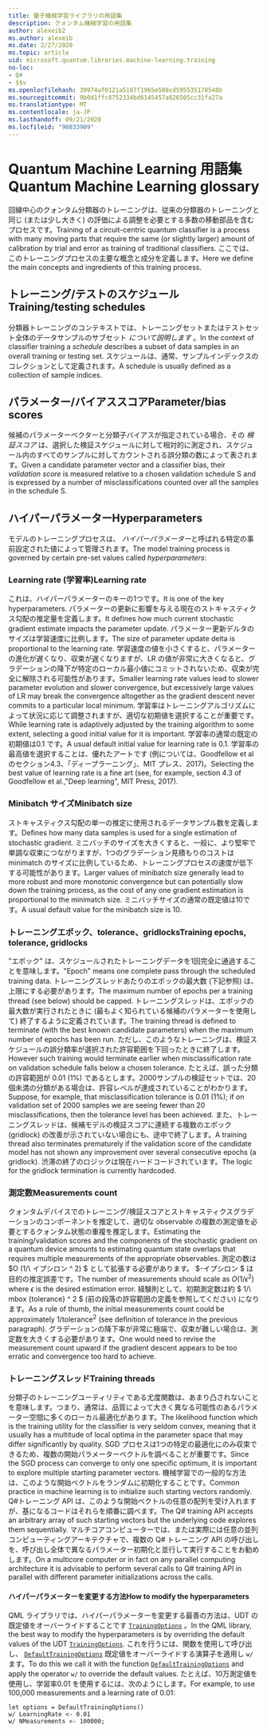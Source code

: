 ```yaml
---
title: 量子機械学習ライブラリの用語集
description: クォンタム機械学習の用語集
author: alexeib2
ms.author: alexeib
ms.date: 2/27/2020
ms.topic: article
uid: microsoft.quantum.libraries.machine-learning.training
no-loc:
- Q#
- $$v
ms.openlocfilehash: 39974af0121a5167f1965e508cd595535178548b
ms.sourcegitcommit: 9b0d1ffc8752334bd6145457a826505cc31fa27a
ms.translationtype: MT
ms.contentlocale: ja-JP
ms.lasthandoff: 09/21/2020
ms.locfileid: "90833909"
---
```

# <a name="quantum-machine-learning-glossary"></a><span data-ttu-id="f20bb-103">Quantum Machine Learning 用語集</span><span class="sxs-lookup"><span data-stu-id="f20bb-103">Quantum Machine Learning glossary</span></span>

<span data-ttu-id="f20bb-104">回線中心のクォンタム分類器のトレーニングは、従来の分類器のトレーニングと同じ (または少し大きく) の評価による調整を必要とする多数の移動部品を含むプロセスです。</span><span class="sxs-lookup"><span data-stu-id="f20bb-104">Training of a circuit-centric quantum classifier is a process with many moving parts that require the same (or slightly larger) amount of calibration by trial and error as training of traditional classifiers.</span></span> <span data-ttu-id="f20bb-105">ここでは、このトレーニングプロセスの主要な概念と成分を定義します。</span><span class="sxs-lookup"><span data-stu-id="f20bb-105">Here we define the main concepts and ingredients of this training process.</span></span>

## <a name="trainingtesting-schedules"></a><span data-ttu-id="f20bb-106">トレーニング/テストのスケジュール</span><span class="sxs-lookup"><span data-stu-id="f20bb-106">Training/testing schedules</span></span>

<span data-ttu-id="f20bb-107">分類器トレーニングのコンテキストでは、トレーニングセットまたはテストセット全体のデータサンプルのサブセット *について説明します* 。</span><span class="sxs-lookup"><span data-stu-id="f20bb-107">In the context of classifier training a *schedule* describes a subset of data samples in an overall training or testing set.</span></span> <span data-ttu-id="f20bb-108">スケジュールは、通常、サンプルインデックスのコレクションとして定義されます。</span><span class="sxs-lookup"><span data-stu-id="f20bb-108">A schedule is usually defined as a collection of sample indices.</span></span>

## <a name="parameterbias-scores"></a><span data-ttu-id="f20bb-109">パラメーター/バイアススコア</span><span class="sxs-lookup"><span data-stu-id="f20bb-109">Parameter/bias scores</span></span>

<span data-ttu-id="f20bb-110">候補のパラメーターベクターと分類子バイアスが指定されている場合、その *検証スコア* は、選択した検証スケジュールに対して相対的に測定され、スケジュール内のすべてのサンプルに対してカウントされる誤分類の数によって表されます。</span><span class="sxs-lookup"><span data-stu-id="f20bb-110">Given a candidate parameter vector and a classifier bias, their *validation score* is measured relative to a chosen validation schedule S and is expressed by a number of misclassifications counted over all the samples in the schedule S.</span></span>

## <a name="hyperparameters"></a><span data-ttu-id="f20bb-111">ハイパーパラメーター</span><span class="sxs-lookup"><span data-stu-id="f20bb-111">Hyperparameters</span></span>

<span data-ttu-id="f20bb-112">モデルのトレーニングプロセスは、 *ハイパーパラメーター*と呼ばれる特定の事前設定された値によって管理されます。</span><span class="sxs-lookup"><span data-stu-id="f20bb-112">The model training process is governed by certain pre-set values called *hyperparameters*:</span></span>

### <a name="learning-rate"></a><span data-ttu-id="f20bb-113">Learning rate (学習率)</span><span class="sxs-lookup"><span data-stu-id="f20bb-113">Learning rate</span></span>

<span data-ttu-id="f20bb-114">これは、ハイパーパラメーターのキーの1つです。</span><span class="sxs-lookup"><span data-stu-id="f20bb-114">It is one of the key hyperparameters.</span></span> <span data-ttu-id="f20bb-115">パラメーターの更新に影響を与える現在のストキャスティクス勾配の推定量を定義します。</span><span class="sxs-lookup"><span data-stu-id="f20bb-115">It defines how much current stochastic gradient estimate impacts the parameter update.</span></span> <span data-ttu-id="f20bb-116">パラメーター更新デルタのサイズは学習速度に比例します。</span><span class="sxs-lookup"><span data-stu-id="f20bb-116">The size of parameter update delta is proportional to the learning rate.</span></span> <span data-ttu-id="f20bb-117">学習速度の値を小さくすると、パラメーターの進化が遅くなり、収束が遅くなりますが、LR の値が非常に大きくなると、グラデーションの降下が特定のローカル最小値にコミットされないため、収束が完全に解除される可能性があります。</span><span class="sxs-lookup"><span data-stu-id="f20bb-117">Smaller learning rate values lead to slower parameter evolution and slower convergence, but excessively large values of LR may break the convergence altogether as the gradient descent never commits to a particular local minimum.</span></span> <span data-ttu-id="f20bb-118">学習率はトレーニングアルゴリズムによって状況に応じて調整されますが、適切な初期値を選択することが重要です。</span><span class="sxs-lookup"><span data-stu-id="f20bb-118">While learning rate is adaptively adjusted by the training algorithm to some extent, selecting a good initial value for it is important.</span></span> <span data-ttu-id="f20bb-119">学習率の通常の既定の初期値は0.1 です。</span><span class="sxs-lookup"><span data-stu-id="f20bb-119">A usual default initial value for learning rate is 0.1.</span></span> <span data-ttu-id="f20bb-120">学習率の最高値を選択することは、優れたアートです (例については、Goodfellow et al のセクション4.3、「ディープラーニング」、MIT プレス、2017)。</span><span class="sxs-lookup"><span data-stu-id="f20bb-120">Selecting the best value of learning rate is a fine art (see, for example, section 4.3 of Goodfellow et al.,"Deep learning", MIT Press, 2017).</span></span>

### <a name="minibatch-size"></a><span data-ttu-id="f20bb-121">Minibatch サイズ</span><span class="sxs-lookup"><span data-stu-id="f20bb-121">Minibatch size</span></span>

<span data-ttu-id="f20bb-122">ストキャスティクス勾配の単一の推定に使用されるデータサンプル数を定義します。</span><span class="sxs-lookup"><span data-stu-id="f20bb-122">Defines how many data samples is used for a single estimation of stochastic gradient.</span></span> <span data-ttu-id="f20bb-123">ミニバッチのサイズを大きくすると、一般に、より堅牢で単調な収束につながりますが、1つのグラデーション見積もりのコストは minimatch のサイズに比例しているため、トレーニングプロセスの速度が低下する可能性があります。</span><span class="sxs-lookup"><span data-stu-id="f20bb-123">Larger values of minibatch size generally lead to more robust and more monotonic convergence but can potentially slow down the training process, as the cost of any one gradient estimation is proportional to the minimatch size.</span></span> <span data-ttu-id="f20bb-124">ミニバッチサイズの通常の既定値は10です。</span><span class="sxs-lookup"><span data-stu-id="f20bb-124">A usual default value for the minibatch size is 10.</span></span>

### <a name="training-epochs-tolerance-gridlocks"></a><span data-ttu-id="f20bb-125">トレーニングエポック、tolerance、gridlocks</span><span class="sxs-lookup"><span data-stu-id="f20bb-125">Training epochs, tolerance, gridlocks</span></span>

<span data-ttu-id="f20bb-126">"エポック" は、スケジュールされたトレーニングデータを1回完全に通過することを意味します。</span><span class="sxs-lookup"><span data-stu-id="f20bb-126">"Epoch" means one complete pass through the scheduled training data.</span></span>
<span data-ttu-id="f20bb-127">トレーニングスレッドあたりのエポックの最大数 (下記参照) は、上限にする必要があります。</span><span class="sxs-lookup"><span data-stu-id="f20bb-127">The maximum number of epochs per a training thread (see below) should be capped.</span></span> <span data-ttu-id="f20bb-128">トレーニングスレッドは、エポックの最大数が実行されたときに (最もよく知られている候補のパラメーターを使用して) 終了するように定義されています。</span><span class="sxs-lookup"><span data-stu-id="f20bb-128">The training thread is defined to terminate (with the best known candidate parameters) when the maximum number of epochs has been run.</span></span> <span data-ttu-id="f20bb-129">ただし、このようなトレーニングは、検証スケジュールの誤分類率が選択された許容範囲を下回ったときに終了します。</span><span class="sxs-lookup"><span data-stu-id="f20bb-129">However such training would terminate earlier when misclassification rate on validation schedule falls below a chosen tolerance.</span></span> <span data-ttu-id="f20bb-130">たとえば、誤った分類の許容範囲が 0.01 (1%) であるとします。2000サンプルの検証セットでは、20個未満の分類がある場合は、許容レベルが達成されていることがわかります。</span><span class="sxs-lookup"><span data-stu-id="f20bb-130">Suppose, for example, that misclassification tolerance is 0.01 (1%); if on validation set of 2000 samples we are seeing fewer than 20 misclassifications, then the tolerance level has been achieved.</span></span> <span data-ttu-id="f20bb-131">また、トレーニングスレッドは、候補モデルの検証スコアに連続する複数のエポック (gridlock) の改善が示されていない場合にも、途中で終了します。</span><span class="sxs-lookup"><span data-stu-id="f20bb-131">A training thread also terminates prematurely if the validation score of the candidate model has not shown any improvement over several consecutive epochs (a gridlock).</span></span> <span data-ttu-id="f20bb-132">渋滞の終了のロジックは現在ハードコードされています。</span><span class="sxs-lookup"><span data-stu-id="f20bb-132">The logic for the gridlock termination is currently hardcoded.</span></span>

### <a name="measurements-count"></a><span data-ttu-id="f20bb-133">測定数</span><span class="sxs-lookup"><span data-stu-id="f20bb-133">Measurements count</span></span>

<span data-ttu-id="f20bb-134">クォンタムデバイスでのトレーニング/検証スコアとストキャスティクスグラデーションのコンポーネントを推定して、適切な observable の複数の測定値を必要とするクォンタム状態の重複を推定します。</span><span class="sxs-lookup"><span data-stu-id="f20bb-134">Estimating the training/validation scores and the components of the stochastic gradient on a quantum device amounts to estimating quantum state overlaps that requires multiple measurements of the appropriate observables.</span></span> <span data-ttu-id="f20bb-135">測定の数は $O (1/\ イプシロン ^ 2) $ として拡張する必要があります。 $-イプシロン $ は目的の推定誤差です。</span><span class="sxs-lookup"><span data-stu-id="f20bb-135">The number of measurements should scale as $O(1/\epsilon^2)$ where $\epsilon$ is the desired estimation error.</span></span>
<span data-ttu-id="f20bb-136">経験則として、初期測定数は約 $ 1/\ mbox {tolerance} ^ 2 $ (前の段落の許容範囲の定義を参照してください) になります。</span><span class="sxs-lookup"><span data-stu-id="f20bb-136">As a rule of thumb, the initial measurements count could be approximately $1/\mbox{tolerance}^2$ (see definition of tolerance in the previous paragraph).</span></span> <span data-ttu-id="f20bb-137">グラデーションの降下率が非常に極端で、収束が難しい場合は、測定数を大きくする必要があります。</span><span class="sxs-lookup"><span data-stu-id="f20bb-137">One would need to revise the measurement count upward if the gradient descent appears to be too erratic and convergence too hard to achieve.</span></span>

### <a name="training-threads"></a><span data-ttu-id="f20bb-138">トレーニングスレッド</span><span class="sxs-lookup"><span data-stu-id="f20bb-138">Training threads</span></span>

<span data-ttu-id="f20bb-139">分類子のトレーニングユーティリティである尤度関数は、あまり凸されないことを意味します。つまり、通常は、品質によって大きく異なる可能性のあるパラメーター空間に多くのローカル最適化があります。</span><span class="sxs-lookup"><span data-stu-id="f20bb-139">The likelihood function which is the training utility for the classifier is very seldom convex, meaning that it usually has a multitude of local optima in the parameter space that may differ significantly by quality.</span></span> <span data-ttu-id="f20bb-140">SGD プロセスは1つの特定の最適化にのみ収束できるため、複数の開始パラメーターベクトルを調べることが重要です。</span><span class="sxs-lookup"><span data-stu-id="f20bb-140">Since the SGD process can converge to only one specific optimum, it is important to explore multiple starting parameter vectors.</span></span> <span data-ttu-id="f20bb-141">機械学習での一般的な方法は、このような開始ベクトルをランダムに初期化することです。</span><span class="sxs-lookup"><span data-stu-id="f20bb-141">Common practice in machine learning is to initialize such starting vectors randomly.</span></span> <span data-ttu-id="f20bb-142">Q#トレーニング API は、このような開始ベクトルの任意の配列を受け入れますが、基になるコードはそれらを順番に調べます。</span><span class="sxs-lookup"><span data-stu-id="f20bb-142">The Q# training API accepts an arbitrary array of such starting vectors but the underlying code explores them sequentially.</span></span> <span data-ttu-id="f20bb-143">マルチコアコンピューターでは、または実際には任意の並列コンピューティングアーキテクチャで、複数の Q# トレーニング API の呼び出しを、呼び出し全体で異なるパラメーター初期化と並行して実行することをお勧めします。</span><span class="sxs-lookup"><span data-stu-id="f20bb-143">On a multicore computer or in fact on any parallel computing architecture it is advisable to perform several calls to Q# training API in parallel with different parameter initializations across the calls.</span></span>

#### <a name="how-to-modify-the-hyperparameters"></a><span data-ttu-id="f20bb-144">ハイパーパラメーターを変更する方法</span><span class="sxs-lookup"><span data-stu-id="f20bb-144">How to modify the hyperparameters</span></span>

<span data-ttu-id="f20bb-145">QML ライブラリでは、ハイパーパラメーターを変更する最善の方法は、UDT の既定値をオーバーライドすることです [`TrainingOptions`](xref:microsoft.quantum.machinelearning.trainingoptions) 。</span><span class="sxs-lookup"><span data-stu-id="f20bb-145">In the QML library, the best way to modify the hyperparameters is by overriding the default values of the UDT [`TrainingOptions`](xref:microsoft.quantum.machinelearning.trainingoptions).</span></span> <span data-ttu-id="f20bb-146">これを行うには、関数を使用して呼び出し、 [`DefaultTrainingOptions`](xref:microsoft.quantum.machinelearning.defaulttrainingoptions) 既定値をオーバーライドする演算子を適用し `w/` ます。</span><span class="sxs-lookup"><span data-stu-id="f20bb-146">To do this we call it with the function [`DefaultTrainingOptions`](xref:microsoft.quantum.machinelearning.defaulttrainingoptions) and apply the operator `w/` to override the default values.</span></span> <span data-ttu-id="f20bb-147">たとえば、10万測定値を使用し、学習率0.01 を使用するには、次のようにします。</span><span class="sxs-lookup"><span data-stu-id="f20bb-147">For example, to use 100,000 measurements and a learning rate of 0.01:</span></span>
 ```qsharp
let options = DefaultTrainingOptions()
w/ LearningRate <- 0.01
w/ NMeasurements <- 100000;
 ```
